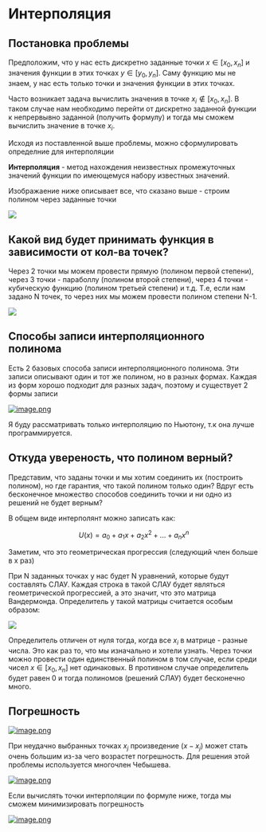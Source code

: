 # Интерполяция

## Постановка проблемы

Предположим, что у нас есть дискретно заданные точки $x \in [x_0, x_n]$ и значения функции в этих точках $y \in [y_0, y_n]$. Саму функцию мы не знаем, у нас есть только точки и значения функции в этих точках.

Часто возникает задача вычислить значения в точке $x_i \notin [x_0, x_n]$. В таком случае нам необходимо перейти от дискретно заданной функции к непрервывно заданной (получить формулу) и тогда мы сможем вычислить значение в точке $x_i$.

Исходя из поставленной выше проблемы, можно сформулировать определние для интерполяции

**Интерполяция** - метод нахождения неизвестных промежуточных значений функции по имеющемуся набору известных значений.

Изображаение ниже описывает все, что сказано выше - строим полином через заданные точки

![](https://blog.skillfactory.ru/wp-content/uploads/2023/11/primer-approksimatsii-po-tochkam.png)

## Какой вид будет принимать функция в зависимости от кол-ва точек?

Через 2 точки мы можем провести прямую (полином первой степени), через 3 точки - параболлу (полином второй степени), через 4 точки - кубическую функцию (полином третьей степени) и т.д. Т.е, если нам задано N точек, то через них мы можем провести полином степени N-1.

![](https://upload.wikimedia.org/wikipedia/commons/thumb/0/0c/Comparison_of_1D_and_2D_interpolation-ru.svg/500px-Comparison_of_1D_and_2D_interpolation-ru.svg.png)

## Способы записи интерполяционного полинома

Есть 2 базовых способа записи интерполяционного полинома. Эти записи описывают один и тот же полином, но в разных формах. Каждая из форм хорошо подходит для разных задач, поэтому и существует 2 формы записи

[![image.png](https://i.postimg.cc/fTK44wgb/image.png)](https://postimg.cc/bssVkjPX)

Я буду рассматривать только интерполяцию по Ньютону, т.к она лучше программируется.

## Откуда увереность, что полином верный?

Представим, что заданы точки и мы хотим соединить их (построить полином), но где гарантия, что такой полином только один? Вдруг есть бесконечное множество способов соединить точки и ни одно из решений не будет верным?

В общем виде интерполянт можно записать как:

$$U(x) = a_0 + a_1x + a_2x^2 + ... + a_nx^n$$

Заметим, что это геометрическая прогрессия (следующий член больше в x раз)

При N заданных точках у нас будет N уравнений, которые будут составлять СЛАУ. Каждая строка в такой СЛАУ будет являться геометрической прогрессией, а это значит, что это матрица Вандермонда. Определитель у такой матрицы считается особым образом:

![](https://encrypted-tbn0.gstatic.com/images?q=tbn:ANd9GcQksdbCTNVfos6T0NgJxwzOgrdGgEaBChhMkQ&s)

Определитель отличен от нуля тогда, когда все $x_i$ в матрице - разные числа. Это как раз то, что мы изначально и хотели узнать. Через точки можно провести один единственный полином в том случае, если среди чисел $x \in [x_0, x_n]$ нет одинаковых. В противном случае определитель будет равен 0 и тогда полиномов (решений СЛАУ) будет бесконечно много.

## Погрешность

[![image.png](https://i.postimg.cc/25pQk1GD/image.png)](https://postimg.cc/ZWcBjKX7)

При неудачно выбранных точках $x_j$ произведение ($x-x_j$) может стать очень большим из-за чего возрастет погрешность. Для решения этой проблемы используется многочлен Чебышева.

[![image.png](https://i.postimg.cc/dQxRDNtv/image.png)](https://postimg.cc/V5X0VRCH)

Если вычислять точки интерполяции по формуле ниже, тогда мы сможем минимизировать погрешность

[![image.png](https://i.postimg.cc/VsRTT8Rg/image.png)](https://postimg.cc/V5JDr220)